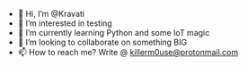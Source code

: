 - 👋 Hi, I’m @Kravati
- 👀 I’m interested in testing
- 🌱 I’m currently learning Python and some IoT magic
- 💞️ I’m looking to collaborate on something BIG
- 📫 How to reach me? Write @ killerm0use@protonmail.com

<!---
Kravati/Kravati is a ✨ special ✨ repository because its `README.md` (this file) appears on your GitHub profile.
You can click the Preview link to take a look at your changes.
--->
